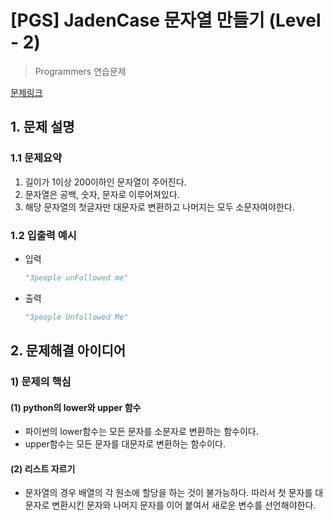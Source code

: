 # [PGS] JadenCase 문자열 만들기 (Level - 2)

> Programmers 연습문제

[문제링크](https://school.programmers.co.kr/learn/courses/30/lessons/12951)

## 1. 문제 설명



### 1.1 문제요약

1. 길이가 1이상 200이하인 문자열이 주어진다.
2. 문자열은 공백, 숫자, 문자로 이루어져있다.
3. 해당 문자열의 첫글자만 대문자로 변환하고 나머지는 모두 소문자여야한다.

### 1.2 입출력 예시

- 입력

  ```python
  "3people unFollowed me"
  ```
  
- 출력

  ```python
  "3people Unfollowed Me"
  ```

  

## 2. 문제해결 아이디어



### 1) 문제의 핵심



#### (1) python의 lower와 upper 함수

- 파이썬의 lower함수는 모든 문자를 소문자로 변환하는 함수이다.
- upper함수는 모든 문자를 대문자로 변환하는 함수이다.



#### (2) 리스트 자르기

- 문자열의 경우 배열의 각 원소에 할당을 하는 것이 불가능하다. 따라서 첫 문자를 대문자로 변환시킨 문자와 나머지 문자를 이어 붙여서 새로운 변수를 선언해야한다.